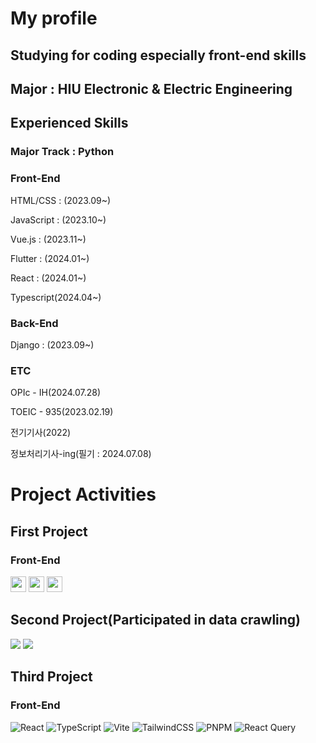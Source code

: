 # My profile

## Studying for coding especially front-end skills

## Major : HIU Electronic & Electric Engineering

## Experienced Skills

### Major Track : Python 

### Front-End 
HTML/CSS : (2023.09~)

JavaScript : (2023.10~)

Vue.js : (2023.11~)

Flutter : (2024.01~)

React : (2024.01~)

Typescript(2024.04~)

### Back-End
Django : (2023.09~)

### ETC
OPIc - IH(2024.07.28)

TOEIC - 935(2023.02.19)

전기기사(2022)

정보처리기사-ing(필기 : 2024.07.08)

# Project Activities

## First Project

### Front-End 
<img src="https://img.shields.io/badge/flutter-02569B?style=for-the-badge&logo=flutter&logoColor=white" width="auto" height="25"> <img src="https://img.shields.io/badge/getx-8A2BE2?style=for-the-badge&logo=getx&logoColor=white" width="auto" height="25"> <img src="https://img.shields.io/badge/webrtc-333333?style=for-the-badge&logo=webrtc&logoColor=white" width="auto" height="25">

## Second Project(Participated in data crawling)
<img src="https://img.shields.io/badge/python 3.10-3670A0?style=for-the-badge&logo=python&logoColor=ffdd54"> <img src="https://img.shields.io/badge/BeautifulSoup-000000?style=for-the-badge&logo=&logoColor=white">

## Third Project

### Front-End
![React](https://img.shields.io/badge/react-%2320232a.svg?style=for-the-badge&logo=react&logoColor=%2361DAFB)
![TypeScript](https://img.shields.io/badge/typescript-%23007ACC.svg?style=for-the-badge&logo=typescript&logoColor=white)
![Vite](https://img.shields.io/badge/vite-%23646CFF.svg?style=for-the-badge&logo=vite&logoColor=white)
![TailwindCSS](https://img.shields.io/badge/tailwindcss-%2338B2AC.svg?style=for-the-badge&logo=tailwind-css&logoColor=white)
![PNPM](https://img.shields.io/badge/pnpm-%234a4a4a.svg?style=for-the-badge&logo=pnpm&logoColor=f69220)
![React Query](https://img.shields.io/badge/-React%20Query-FF4154?style=for-the-badge&logo=react%20query&logoColor=white)

<!--
**jujaewon/jujaewon** is a ✨ _special_ ✨ repository because its `README.md` (this file) appears on your GitHub profile.

Here are some ideas to get you started:

- 🔭 I’m currently working on ...
- 🌱 I’m currently learning ...
- 👯 I’m looking to collaborate on ...
- 🤔 I’m looking for help with ...
- 💬 Ask me about ...
- 📫 How to reach me: ...
- 😄 Pronouns: ...
- ⚡ Fun fact: ...
-->
